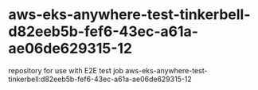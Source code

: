 # aws-eks-anywhere-test-tinkerbell-d82eeb5b-fef6-43ec-a61a-ae06de629315-12
repository for use with E2E test job aws-eks-anywhere-test-tinkerbell:d82eeb5b-fef6-43ec-a61a-ae06de629315-12

